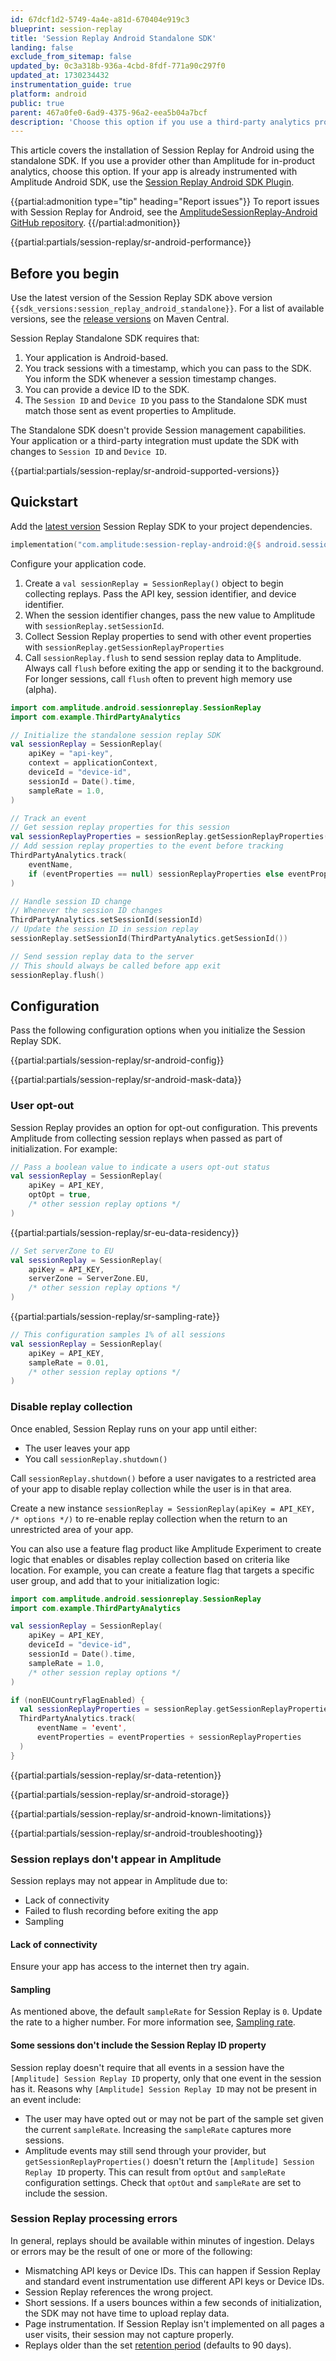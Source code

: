 ```yaml
---
id: 67dcf1d2-5749-4a4e-a81d-670404e919c3
blueprint: session-replay
title: 'Session Replay Android Standalone SDK'
landing: false
exclude_from_sitemap: false
updated_by: 0c3a318b-936a-4cbd-8fdf-771a90c297f0
updated_at: 1730234432
instrumentation_guide: true
platform: android
public: true
parent: 467a0fe0-6ad9-4375-96a2-eea5b04a7bcf
description: 'Choose this option if you use a third-party analytics provider to instrument your Android application.'
---
```

This article covers the installation of Session Replay for Android using the standalone SDK. If you use a provider other than Amplitude for in-product analytics, choose this option. If your app is already instrumented with Amplitude Android SDK, use the [Session Replay Android SDK Plugin](/docs/session-replay/session-replay-android-plugin).

{{partial:admonition type="tip" heading="Report issues"}}
To report issues with Session Replay for Android, see the [AmplitudeSessionReplay-Android GitHub repository](https://github.com/amplitude/AmplitudeSessionReplay-Android).
{{/partial:admonition}}

{{partial:partials/session-replay/sr-android-performance}}

## Before you begin

Use the latest version of the Session Replay SDK above version `{{sdk_versions:session_replay_android_standalone}}`. For a list of available versions, see the [release versions](https://central.sonatype.com/artifact/com.amplitude/session-replay-android/versions) on Maven Central.

Session Replay Standalone SDK requires that:

1. Your application is Android-based.
2. You track sessions with a timestamp, which you can pass to the SDK. You inform the SDK whenever a session timestamp changes.
3. You can provide a device ID to the SDK.
4. The `Session ID` and `Device ID` you pass to the Standalone SDK must match those sent as event properties to Amplitude.

The Standalone SDK doesn't provide Session management capabilities. Your application or a third-party integration must update the SDK with changes to `Session ID` and `Device ID`. 

{{partial:partials/session-replay/sr-android-supported-versions}}

## Quickstart

Add the [latest version](https://central.sonatype.com/artifact/com.amplitude/session-replay-android/versions) Session Replay SDK to your project dependencies.

```kotlin
implementation("com.amplitude:session-replay-android:@{$ android.session_replay.version $}")
```

Configure your application code.

1. Create a  `val sessionReplay = SessionReplay()` object to begin collecting replays. Pass the API key, session identifier, and device identifier.
2. When the session identifier changes, pass the new value to Amplitude with `sessionReplay.setSessionId`.
3. Collect Session Replay properties to send with other event properties with `sessionReplay.getSessionReplayProperties`
4. Call `sessionReplay.flush` to send session replay data to Amplitude. Always call `flush` before exiting the app or sending it to the background. For longer sessions, call `flush` often to prevent high memory use (alpha).

```kotlin
import com.amplitude.android.sessionreplay.SessionReplay
import com.example.ThirdPartyAnalytics

// Initialize the standalone session replay SDK
val sessionReplay = SessionReplay(
    apiKey = "api-key",
    context = applicationContext,
    deviceId = "device-id",
    sessionId = Date().time,
    sampleRate = 1.0,
)

// Track an event
// Get session replay properties for this session
val sessionReplayProperties = sessionReplay.getSessionReplayProperties()
// Add session replay properties to the event before tracking
ThirdPartyAnalytics.track(
    eventName,
    if (eventProperties == null) sessionReplayProperties else eventProperties + sessionReplayProperties
)

// Handle session ID change
// Whenever the session ID changes
ThirdPartyAnalytics.setSessionId(sessionId)
// Update the session ID in session replay
sessionReplay.setSessionId(ThirdPartyAnalytics.getSessionId())

// Send session replay data to the server
// This should always be called before app exit
sessionReplay.flush()
```

## Configuration

Pass the following configuration options when you initialize the Session Replay SDK.

{{partial:partials/session-replay/sr-android-config}}
   

{{partial:partials/session-replay/sr-android-mask-data}}

### User opt-out

Session Replay provides an option for opt-out configuration. This prevents Amplitude from collecting session replays when passed as part of initialization. For example:

```kotlin
// Pass a boolean value to indicate a users opt-out status
val sessionReplay = SessionReplay(
    apiKey = API_KEY,
    optOpt = true,
    /* other session replay options */
)
```

{{partial:partials/session-replay/sr-eu-data-residency}}

```kotlin
// Set serverZone to EU
val sessionReplay = SessionReplay(
    apiKey = API_KEY,
    serverZone = ServerZone.EU,
    /* other session replay options */
)
```

{{partial:partials/session-replay/sr-sampling-rate}}

```kotlin
// This configuration samples 1% of all sessions
val sessionReplay = SessionReplay(
    apiKey = API_KEY,
    sampleRate = 0.01,
    /* other session replay options */
)
```

### Disable replay collection

Once enabled, Session Replay runs on your app until either:

- The user leaves your app
- You call `sessionReplay.shutdown()`

Call `sessionReplay.shutdown()` before a user navigates to a restricted area of your app to disable replay collection while the user is in that area. 

Create a new instance `sessionReplay = SessionReplay(apiKey = API_KEY, /* options */)` to re-enable replay collection when the return to an unrestricted area of your app.

You can also use a feature flag product like Amplitude Experiment to create logic that enables or disables replay collection based on criteria like location. For example, you can create a feature flag that targets a specific user group, and add that to your initialization logic:

```kotlin
import com.amplitude.android.sessionreplay.SessionReplay
import com.example.ThirdPartyAnalytics

val sessionReplay = SessionReplay(
    apiKey = API_KEY,
    deviceId = "device-id",
    sessionId = Date().time,
    sampleRate = 1.0,
    /* other session replay options */
)

if (nonEUCountryFlagEnabled) {
  val sessionReplayProperties = sessionReplay.getSessionReplayProperties()
  ThirdPartyAnalytics.track(
      eventName = 'event',
      eventProperties = eventProperties + sessionReplayProperties
  )
}
```

{{partial:partials/session-replay/sr-data-retention}}

{{partial:partials/session-replay/sr-android-storage}}

{{partial:partials/session-replay/sr-android-known-limitations}}

{{partial:partials/session-replay/sr-android-troubleshooting}}

### Session replays don't appear in Amplitude 

Session replays may not appear in Amplitude due to:

- Lack of connectivity
- Failed to flush recording before exiting the app
- Sampling

#### Lack of connectivity

Ensure your app has access to the internet then try again.

#### Sampling

As mentioned above, the default `sampleRate` for Session Replay is `0`. Update the rate to a higher number. For more information see, [Sampling rate](#sampling-rate).

#### Some sessions don't include the Session Replay ID property

Session replay doesn't require that all events in a session have the `[Amplitude] Session Replay ID` property, only that one event in the session has it. Reasons why `[Amplitude] Session Replay ID`  may not be present in an event include:

- The user may have opted out or may not be part of the sample set given the current `sampleRate`. Increasing the `sampleRate` captures more sessions.
- Amplitude events may still send through your provider, but `getSessionReplayProperties()` doesn't return the `[Amplitude] Session Replay ID` property. This can result from `optOut` and `sampleRate` configuration settings. Check that `optOut` and `sampleRate` are set to include the session.

### Session Replay processing errors

In general, replays should be available within minutes of ingestion. Delays or errors may be the result of one or more of the following:

- Mismatching API keys or Device IDs. This can happen if Session Replay and standard event instrumentation use different API keys or Device IDs.
- Session Replay references the wrong project.
- Short sessions. If a users bounces within a few seconds of initialization, the SDK may not have time to upload replay data.
- Page instrumentation. If Session Replay isn't implemented on all pages a user visits, their session may not capture properly.
- Replays older than the set [retention period](#retention-period) (defaults to 90 days).